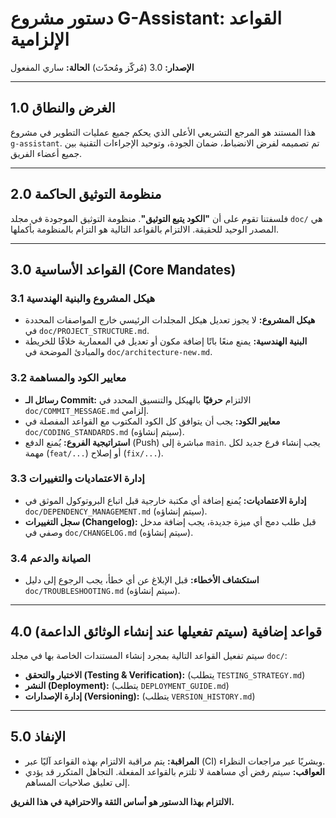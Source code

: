 # دستور مشروع G-Assistant: القواعد الإلزامية

**الإصدار:** 3.0 (مُركّز ومُحدّث)
**الحالة:** ساري المفعول

---

## 1.0 الغرض والنطاق

هذا المستند هو المرجع التشريعي الأعلى الذي يحكم جميع عمليات التطوير في مشروع `g-assistant`. تم تصميمه لفرض الانضباط، ضمان الجودة، وتوحيد الإجراءات التقنية بين جميع أعضاء الفريق.

---

## 2.0 منظومة التوثيق الحاكمة

فلسفتنا تقوم على أن **"الكود يتبع التوثيق"**. منظومة التوثيق الموجودة في مجلد `doc/` هي المصدر الوحيد للحقيقة. الالتزام بالقواعد التالية هو التزام بالمنظومة بأكملها.

---

## 3.0 القواعد الأساسية (Core Mandates)

### 3.1 هيكل المشروع والبنية الهندسية
- **هيكل المشروع:** لا يجوز تعديل هيكل المجلدات الرئيسي خارج المواصفات المحددة في `doc/PROJECT_STRUCTURE.md`.
- **البنية الهندسية:** يمنع منعًا باتًا إضافة مكون أو تعديل في المعمارية خلافًا للخريطة والمبادئ الموضحة في `doc/architecture-new.md`.

### 3.2 معايير الكود والمساهمة
- **رسائل الـ Commit:** الالتزام **حرفيًا** بالهيكل والتنسيق المحدد في `doc/COMMIT_MESSAGE.md` إلزامي.
- **معايير الكود:** يجب أن يتوافق كل الكود المكتوب مع القواعد المفصلة في `doc/CODING_STANDARDS.md` (سيتم إنشاؤه).
- **استراتيجية الفروع:** يُمنع الدفع (Push) مباشرة إلى `main`. يجب إنشاء فرع جديد لكل مهمة (`feat/...`) أو إصلاح (`fix/...`).

### 3.3 إدارة الاعتماديات والتغييرات
- **إدارة الاعتماديات:** يُمنع إضافة أي مكتبة خارجية قبل اتباع البروتوكول الموثق في `doc/DEPENDENCY_MANAGEMENT.md` (سيتم إنشاؤه).
- **سجل التغييرات (Changelog):** قبل طلب دمج أي ميزة جديدة، يجب إضافة مدخل وصفي في `doc/CHANGELOG.md` (سيتم إنشاؤه).

### 3.4 الصيانة والدعم
- **استكشاف الأخطاء:** قبل الإبلاغ عن أي خطأ، يجب الرجوع إلى دليل `doc/TROUBLESHOOTING.md` (سيتم إنشاؤه).

---

## 4.0 قواعد إضافية (سيتم تفعيلها عند إنشاء الوثائق الداعمة)

سيتم تفعيل القواعد التالية بمجرد إنشاء المستندات الخاصة بها في مجلد `doc/`:

- **الاختبار والتحقق (Testing & Verification):** (يتطلب `TESTING_STRATEGY.md`)
- **النشر (Deployment):** (يتطلب `DEPLOYMENT_GUIDE.md`)
- **إدارة الإصدارات (Versioning):** (يتطلب `VERSION_HISTORY.md`)

---

## 5.0 الإنفاذ

- **المراقبة:** يتم مراقبة الالتزام بهذه القواعد آليًا عبر (CI) وبشريًا عبر مراجعات النظراء.
- **العواقب:** سيتم رفض أي مساهمة لا تلتزم بالقواعد المفعلة. التجاهل المتكرر قد يؤدي إلى تعليق صلاحيات المساهم.

**الالتزام بهذا الدستور هو أساس الثقة والاحترافية في هذا الفريق.**